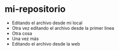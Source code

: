 # mi-repositorio
* Editando el archivo desde mi local
* Otra vez editando el archivo desde la primer linea
* Otra cosa
* Una vez más
* Editando el archivo desde la web
